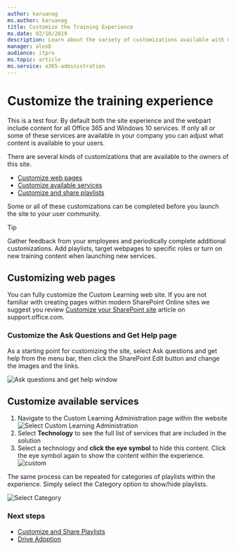 ```yaml
---
author: karuanag
ms.author: karuanag
title: Customize the Training Experience
ms.date: 02/10/2019
description: Learn about the variety of customizations available with Custom Learning for Office 365
manager: alexb
audience: itpro
ms.topic: article
ms.service: o365-administration
---
```


# Customize the training experience

This is a test four. By default both the site experience and the webpart include content for all Office 365 and Windows 10 services.  If only all or some of these services are available in your company you can adjust what content is available to your users.  

There are several kinds of customizations that are available to the owners of this site. 

- [Customize web pages](#customizing-web-pages)
- [Customize available services](#customize-available-services)
- [Customize and share playlists](customplaylist.md)

Some or all of these customizations can be completed before you launch the site to your user community.  

> [!TIP]
> Gather feedback from your employees and periodically complete additional customizations.  Add playlists, target webpages to specific roles or turn on new training content when launching new services. 

## Customizing web pages

You can fully customize the Custom Learning web site. If you are not familiar with creating pages within modern SharePoint Online sites we suggest you review [Customize your SharePoint site](https://support.office.com/article/customize-your-sharepoint-site-320b43e5-b047-4fda-8381-f61e8ac7f59b) article on support.office.com. 

### Customize the **Ask Questions and Get Help** page

As a starting point for customizing the site, select Ask questions and get help from the menu bar, then click the SharePoint Edit button and change the images and the links. 

![Ask questions and get help window](media/custom_ask.png)

## Customize available services

1.	Navigate to the Custom Learning Administration page within the website
![Select Custom Learning Administration](media/custom_admin.png)
1. Select **Technology** to see the full list of services that are included in the solution
1. Select a technology and **click the eye symbol** to hide this content.  Click the eye symbol again to show the content within the experience. 
![custom](media/custom_techlist.png)

The same process can be repeated for categories of playlists within the experience.  Simply select the Category option to show/hide playlists. 

![Select Category](media/custom_cat.png)

### Next steps

- [Customize and Share Playlists](customplaylist.md)
- [Drive Adoption](driveadoption.md) 
